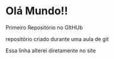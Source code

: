 # Olá Mundo!!
 Primeiro Repositório no GItHUb

 repositório criado durante uma aula de git

Essa linha alterei diretamente no site
